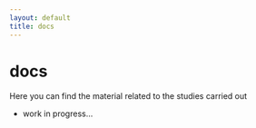 ```yaml
---
layout: default
title: docs
---
```


<div class="post">
	<h1 class="pageTitle">docs</h1>
	<p>Here you can find the material related to the studies carried out</p>
  <ul>
    <li>work in progress...</li>
  </ul>
</div>
